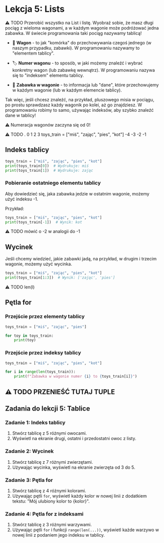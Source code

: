 # Lekcja 5: Lists
:warning: TODO Przerobić wszystko na List i listę.
Wyobraź sobie, że masz długi pociąg z wieloma wagonami, a w każdym wagonie może podróżować jedna zabawka.
W świecie programowania taki pociąg nazywamy tablicą!

- 🚃 **Wagon** - to jak "komórka" do przechowywania czegoś jednego (w naszym przypadku, zabawki). W programowaniu nazywamy to "elementem tablicy".
  
- 🏷️ **Numer wagonu** - to sposób, w jaki możemy znaleźć i wybrać konkretny wagon (lub zabawkę wewnątrz). W programowaniu nazywa się to "indeksem" elementu tablicy.

- 🧸 **Zabawka w wagonie** - to informacja lub "dane", które przechowujemy w każdym wagonie (lub w każdym elemencie tablicy).

Tak więc, jeśli chcesz znaleźć, na przykład, pluszowego misia w pociągu, po prostu sprawdzasz każdy wagonik po kolei, aż go znajdziesz. W programowaniu robimy to samo, używając indeksów, aby szybko znaleźć dane w tablicy!

:warning: Numeracja wagonów zaczyna się od 0!

:warning: TODO
.                              0                 1                  2            3
toys_train = ["miś", "zając", "pies", "kot"]
                              -4                -3              -2               -1

## Indeks tablicy

```python
toys_train = ["miś", "zając", "pies", "kot"]
print(toys_train[0])  # Wydrukuje: miś
print(toys_train[1])  # Wydrukuje: zając
```

### Pobieranie ostatniego elementu tablicy

Aby dowiedzieć się, jaka zabawka jedzie w ostatnim wagonie, możemy użyć indeksu -1.

Przykład:

```python
toys_train = ["miś", "zając", "pies", "kot"]
print(toys_train[-1])  # Wynik: kot
```
:warning: TODO mówić o -2 w analogii do -1

## Wycinek
Jeśli chcemy wiedzieć, jakie zabawki jadą, na przykład, w drugim i trzecim wagonie, możemy użyć wycinka.

```python
toys_train = ["miś", "zając", "pies", "kot"]
print(toys_train[1:3])  # Wynik: ['zając', 'pies']
```
:warning: TODO len(l)

## Pętla for

### Przejście przez elementy tablicy

```python
toys_train = ["miś", "zając", "pies"]

for toy in toys_train:
    print(toy)
```

### Przejście przez indeksy tablicy

```python
toys_train = ["miś", "zając", "pies", "kot"]

for i in range(len(toys_train)):
    print(f"Zabawka w wagonie numer {i} to {toys_train[i]}")
```

:warning: TODO PRZENIEŚĆ TUTAJ TUPLE
---

## Zadania do lekcji 5: Tablice

### Zadanie 1: Indeks tablicy

1. Stwórz tablicę z 5 różnymi owocami.
2. Wyświetl na ekranie drugi, ostatni i przedostatni owoc z listy.

### Zadanie 2: Wycinek

1. Stwórz tablicę z 7 różnymi zwierzętami.
2. Używając wycinka, wyświetl na ekranie zwierzęta od 3 do 5.

### Zadanie 3: Pętla for

1. Stwórz tablicę z 4 różnymi kolorami.
2. Używając pętli `for`, wyświetl każdy kolor w nowej linii z dodatkiem tekstu: "Mój ulubiony kolor to {kolor}".

### Zadanie 4: Pętla for z indeksami

1. Stwórz tablicę z 3 różnymi warzywami.
2. Używając pętli `for` i funkcji `range(len(...))`, wyświetl każde warzywo w nowej linii z podaniem jego indeksu w tablicy.
